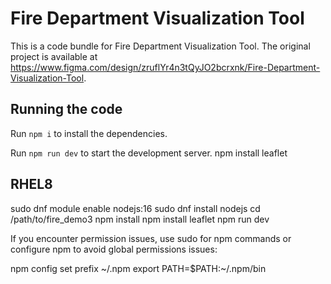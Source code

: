 
  # Fire Department Visualization Tool

  This is a code bundle for Fire Department Visualization Tool. The original project is available at https://www.figma.com/design/zruflYr4n3tQyJO2bcrxnk/Fire-Department-Visualization-Tool.

  ## Running the code

  Run `npm i` to install the dependencies.

  Run `npm run dev` to start the development server.
  npm install leaflet

  ## RHEL8
  
  sudo dnf module enable nodejs:16
sudo dnf install nodejs
cd /path/to/fire_demo3
npm install
npm install leaflet
npm run dev

If you encounter permission issues, use sudo for npm commands or configure npm to avoid global permissions issues:

npm config set prefix ~/.npm
export PATH=$PATH:~/.npm/bin